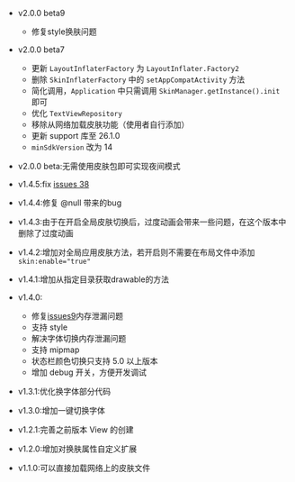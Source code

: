 - v2.0.0 beta9
  - 修复style换肤问题
- v2.0.0 beta7
  - 更新 `LayoutInflaterFactory` 为 `LayoutInflater.Factory2`
  - 删除 `SkinInflaterFactory` 中的 `setAppCompatActivity` 方法
  - 简化调用，`Application` 中只需调用 `SkinManager.getInstance().init` 即可
  - 优化 `TextViewRepository`
  - 移除从网络加载皮肤功能（使用者自行添加）
  - 更新 support 库至 26.1.0
  - `minSdkVersion` 改为 14

- v2.0.0 beta:无需使用皮肤包即可实现夜间模式
- v1.4.5:fix [issues 38](https://github.com/burgessjp/ThemeSkinning/issues/38)
- v1.4.4:修复 @null 带来的bug
- v1.4.3:由于在开启全局皮肤切换后，过度动画会带来一些问题，在这个版本中删除了过度动画
- v1.4.2:增加对全局应用皮肤方法，若开启则不需要在布局文件中添加 <code>skin:enable="true"</code>
- v1.4.1:增加从指定目录获取drawable的方法
- v1.4.0:
   - 修复[issues9](https://github.com/burgessjp/ThemeSkinning/issues/9)内存泄漏问题
   - 支持 style
   - 解决字体切换内存泄漏问题
   - 支持 mipmap
   - 状态栏颜色切换只支持 5.0 以上版本
   - 增加 debug 开关，方便开发调试
- v1.3.1:优化换字体部分代码
- v1.3.0:增加一键切换字体
- v1.2.1:完善之前版本 View 的创建
- v1.2.0:增加对换肤属性自定义扩展
- v1.1.0:可以直接加载网络上的皮肤文件